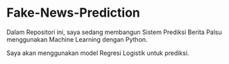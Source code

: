 # Fake-News-Prediction

Dalam Repositori ini, saya sedang membangun Sistem Prediksi Berita Palsu menggunakan Machine Learning dengan Python.  

Saya akan menggunakan model Regresi Logistik untuk prediksi.
